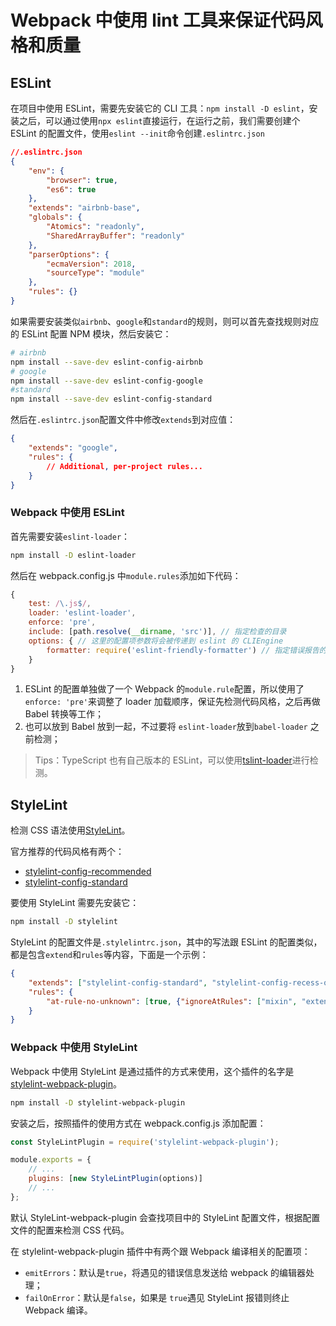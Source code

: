 # Webpack 中使用 lint 工具来保证代码风格和质量

## ESLint

在项目中使用 ESLint，需要先安装它的 CLI 工具：`npm install -D eslint`，安装之后，可以通过使用`npx eslint`直接运行，在运行之前，我们需要创建个 ESLint 的配置文件，使用`eslint --init`命令创建`.eslintrc.json`

```json
//.eslintrc.json
{
    "env": {
        "browser": true,
        "es6": true
    },
    "extends": "airbnb-base",
    "globals": {
        "Atomics": "readonly",
        "SharedArrayBuffer": "readonly"
    },
    "parserOptions": {
        "ecmaVersion": 2018,
        "sourceType": "module"
    },
    "rules": {}
}
```

如果需要安装类似`airbnb`、`google`和`standard`的规则，则可以首先查找规则对应的 ESLint 配置 NPM 模块，然后安装它：

```bash
# airbnb
npm install --save-dev eslint-config-airbnb
# google
npm install --save-dev eslint-config-google
#standard
npm install --save-dev eslint-config-standard
```

然后在`.eslintrc.json`配置文件中修改`extends`到对应值：

```json
{
    "extends": "google",
    "rules": {
        // Additional, per-project rules...
    }
}
```

### Webpack 中使用 ESLint

首先需要安装`eslint-loader`：

```bash
npm install -D eslint-loader
```

然后在 webpack.config.js 中`module.rules`添加如下代码：

```js
{
    test: /\.js$/,
    loader: 'eslint-loader',
    enforce: 'pre',
    include: [path.resolve(__dirname, 'src')], // 指定检查的目录
    options: { // 这里的配置项参数将会被传递到 eslint 的 CLIEngine
        formatter: require('eslint-friendly-formatter') // 指定错误报告的格式规范
    }
}
```

1. ESLint 的配置单独做了一个 Webpack 的`module.rule`配置，所以使用了`enforce: 'pre'`来调整了 loader 加载顺序，保证先检测代码风格，之后再做 Babel 转换等工作；
2. 也可以放到 Babel 放到一起，不过要将 `eslint-loader`放到`babel-loader` 之前检测；

> Tips：TypeScript 也有自己版本的 ESLint，可以使用[tslint-loader](https://github.com/wbuchwalter/tslint-loader)进行检测。

## StyleLint

检测 CSS 语法使用[StyleLint](https://stylelint.io/)。

官方推荐的代码风格有两个：

- [stylelint-config-recommended](https://github.com/stylelint/stylelint-config-recommended)
- [stylelint-config-standard](https://github.com/stylelint/stylelint-config-standard)

要使用 StyleLint 需要先安装它：

```bash
npm install -D stylelint
```

StyleLint 的配置文件是`.stylelintrc.json`，其中的写法跟 ESLint 的配置类似，都是包含`extend`和`rules`等内容，下面是一个示例：

```json
{
    "extends": ["stylelint-config-standard", "stylelint-config-recess-order"],
    "rules": {
        "at-rule-no-unknown": [true, {"ignoreAtRules": ["mixin", "extend", "content"]}]
    }
}
```

### Webpack 中使用 StyleLint

Webpack 中使用 StyleLint 是通过插件的方式来使用，这个插件的名字是 [stylelint-webpack-plugin](https://www.npmjs.com/package/stylelint-webpack-plugin)。

```bash
npm install -D stylelint-webpack-plugin
```

安装之后，按照插件的使用方式在 webpack.config.js 添加配置：

```js
const StyleLintPlugin = require('stylelint-webpack-plugin');

module.exports = {
    // ...
    plugins: [new StyleLintPlugin(options)]
    // ...
};
```

默认 StyleLint-webpack-plugin 会查找项目中的 StyleLint 配置文件，根据配置文件的配置来检测 CSS 代码。

在 stylelint-webpack-plugin 插件中有两个跟 Webpack 编译相关的配置项：

- `emitErrors`：默认是`true`，将遇见的错误信息发送给 webpack 的编辑器处理；
- `failOnError`：默认是`false`，如果是 `true`遇见 StyleLint 报错则终止 Webpack 编译。